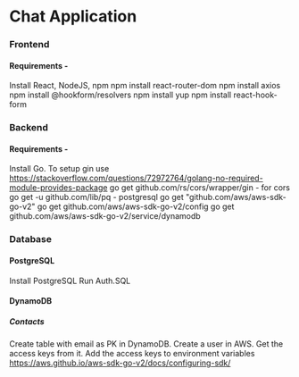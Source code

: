 # Chat Application
### Frontend
#### Requirements - 
Install React, NodeJS, npm
npm install react-router-dom
npm install axios
npm install @hookform/resolvers
npm install yup
npm install react-hook-form
### Backend
#### Requirements - 
Install Go.
To setup gin use https://stackoverflow.com/questions/72972764/golang-no-required-module-provides-package
go get github.com/rs/cors/wrapper/gin - for cors
go get -u github.com/lib/pq - postgresql
go get "github.com/aws/aws-sdk-go-v2"
go get github.com/aws/aws-sdk-go-v2/config
go get github.com/aws/aws-sdk-go-v2/service/dynamodb
### Database
#### PostgreSQL
Install PostgreSQL
Run Auth.SQL
#### DynamoDB
##### Contacts
Create table with email as PK in DynamoDB. Create a user in AWS. Get the access keys from it.
Add the access keys to environment variables https://aws.github.io/aws-sdk-go-v2/docs/configuring-sdk/
